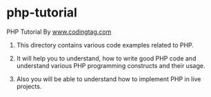 # php-tutorial
PHP Tutorial By www.codingtag.com

1. This directory contains various code examples related to PHP. 

2. It will help you to understand, how to write good PHP code and understand various PHP programming constructs and their usage.

3. Also you will be able to understand how to implement PHP in live projects.
